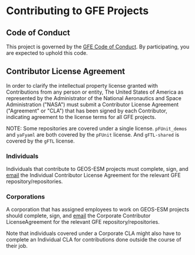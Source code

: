 # Contributing to GFE Projects

## Code of Conduct

This project is governed by the [GFE Code of
Conduct](CODE_OF_CONDUCT.md). By participating, you are expected to uphold this
code. 

## Contributor License Agreement

In order to clarify the intellectual property license granted with Contributions
from any person or entity, The United States of America as represented by the
Administrator of the National Aeronautics and Space Administration ("NASA") must
submit a Contributor License Agreement ("Agreement" or "CLA") that has been
signed by each Contributor, indicating agreement to the license terms for all
GFE projects.

NOTE: Some repositories are covered under a single license.
`pFUnit_demos` and `yaFyaml` are both covered by the `pFUnit` license.
And `gFTL-shared` is covered by the `gFTL` license.

### Individuals

Individuals that contribute to GEOS-ESM projects must complete, sign, and [email](mailto:GSFC-SoftwareRelease@mail.nasa.gov)
the Individual Contributor License Agreement for the relevant GFE repository/repositories.


### Corporations

A corporation that has assigned employees to work on GEOS-ESM projects should
complete, sign, and [email](mailto:GSFC-SoftwareRelease@mail.nasa.gov) the
Corporate Contributor LicenseAgreement for the relevant GFE repository/repositories.

Note that individuals covered under a Corporate CLA might also have to complete
an Individual CLA for contributions done outside the course of their job.
